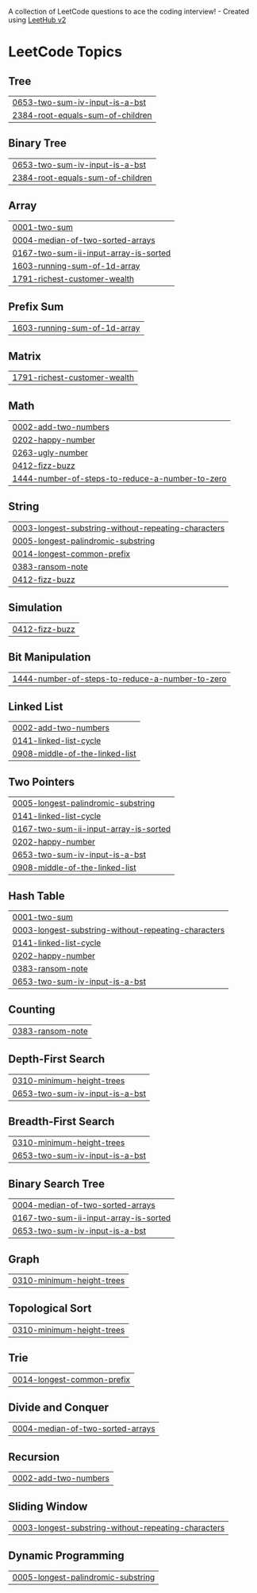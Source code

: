 A collection of LeetCode questions to ace the coding interview! - Created using [LeetHub v2](https://github.com/arunbhardwaj/LeetHub-2.0)
<!---LeetCode Topics Start-->
# LeetCode Topics
## Tree
|  |
| ------- |
| [0653-two-sum-iv-input-is-a-bst](https://github.com/nRanzo/LeetCode/tree/master/0653-two-sum-iv-input-is-a-bst) |
| [2384-root-equals-sum-of-children](https://github.com/nRanzo/LeetCode/tree/master/2384-root-equals-sum-of-children) |
## Binary Tree
|  |
| ------- |
| [0653-two-sum-iv-input-is-a-bst](https://github.com/nRanzo/LeetCode/tree/master/0653-two-sum-iv-input-is-a-bst) |
| [2384-root-equals-sum-of-children](https://github.com/nRanzo/LeetCode/tree/master/2384-root-equals-sum-of-children) |
## Array
|  |
| ------- |
| [0001-two-sum](https://github.com/nRanzo/LeetCode/tree/master/0001-two-sum) |
| [0004-median-of-two-sorted-arrays](https://github.com/nRanzo/LeetCode/tree/master/0004-median-of-two-sorted-arrays) |
| [0167-two-sum-ii-input-array-is-sorted](https://github.com/nRanzo/LeetCode/tree/master/0167-two-sum-ii-input-array-is-sorted) |
| [1603-running-sum-of-1d-array](https://github.com/nRanzo/LeetCode/tree/master/1603-running-sum-of-1d-array) |
| [1791-richest-customer-wealth](https://github.com/nRanzo/LeetCode/tree/master/1791-richest-customer-wealth) |
## Prefix Sum
|  |
| ------- |
| [1603-running-sum-of-1d-array](https://github.com/nRanzo/LeetCode/tree/master/1603-running-sum-of-1d-array) |
## Matrix
|  |
| ------- |
| [1791-richest-customer-wealth](https://github.com/nRanzo/LeetCode/tree/master/1791-richest-customer-wealth) |
## Math
|  |
| ------- |
| [0002-add-two-numbers](https://github.com/nRanzo/LeetCode/tree/master/0002-add-two-numbers) |
| [0202-happy-number](https://github.com/nRanzo/LeetCode/tree/master/0202-happy-number) |
| [0263-ugly-number](https://github.com/nRanzo/LeetCode/tree/master/0263-ugly-number) |
| [0412-fizz-buzz](https://github.com/nRanzo/LeetCode/tree/master/0412-fizz-buzz) |
| [1444-number-of-steps-to-reduce-a-number-to-zero](https://github.com/nRanzo/LeetCode/tree/master/1444-number-of-steps-to-reduce-a-number-to-zero) |
## String
|  |
| ------- |
| [0003-longest-substring-without-repeating-characters](https://github.com/nRanzo/LeetCode/tree/master/0003-longest-substring-without-repeating-characters) |
| [0005-longest-palindromic-substring](https://github.com/nRanzo/LeetCode/tree/master/0005-longest-palindromic-substring) |
| [0014-longest-common-prefix](https://github.com/nRanzo/LeetCode/tree/master/0014-longest-common-prefix) |
| [0383-ransom-note](https://github.com/nRanzo/LeetCode/tree/master/0383-ransom-note) |
| [0412-fizz-buzz](https://github.com/nRanzo/LeetCode/tree/master/0412-fizz-buzz) |
## Simulation
|  |
| ------- |
| [0412-fizz-buzz](https://github.com/nRanzo/LeetCode/tree/master/0412-fizz-buzz) |
## Bit Manipulation
|  |
| ------- |
| [1444-number-of-steps-to-reduce-a-number-to-zero](https://github.com/nRanzo/LeetCode/tree/master/1444-number-of-steps-to-reduce-a-number-to-zero) |
## Linked List
|  |
| ------- |
| [0002-add-two-numbers](https://github.com/nRanzo/LeetCode/tree/master/0002-add-two-numbers) |
| [0141-linked-list-cycle](https://github.com/nRanzo/LeetCode/tree/master/0141-linked-list-cycle) |
| [0908-middle-of-the-linked-list](https://github.com/nRanzo/LeetCode/tree/master/0908-middle-of-the-linked-list) |
## Two Pointers
|  |
| ------- |
| [0005-longest-palindromic-substring](https://github.com/nRanzo/LeetCode/tree/master/0005-longest-palindromic-substring) |
| [0141-linked-list-cycle](https://github.com/nRanzo/LeetCode/tree/master/0141-linked-list-cycle) |
| [0167-two-sum-ii-input-array-is-sorted](https://github.com/nRanzo/LeetCode/tree/master/0167-two-sum-ii-input-array-is-sorted) |
| [0202-happy-number](https://github.com/nRanzo/LeetCode/tree/master/0202-happy-number) |
| [0653-two-sum-iv-input-is-a-bst](https://github.com/nRanzo/LeetCode/tree/master/0653-two-sum-iv-input-is-a-bst) |
| [0908-middle-of-the-linked-list](https://github.com/nRanzo/LeetCode/tree/master/0908-middle-of-the-linked-list) |
## Hash Table
|  |
| ------- |
| [0001-two-sum](https://github.com/nRanzo/LeetCode/tree/master/0001-two-sum) |
| [0003-longest-substring-without-repeating-characters](https://github.com/nRanzo/LeetCode/tree/master/0003-longest-substring-without-repeating-characters) |
| [0141-linked-list-cycle](https://github.com/nRanzo/LeetCode/tree/master/0141-linked-list-cycle) |
| [0202-happy-number](https://github.com/nRanzo/LeetCode/tree/master/0202-happy-number) |
| [0383-ransom-note](https://github.com/nRanzo/LeetCode/tree/master/0383-ransom-note) |
| [0653-two-sum-iv-input-is-a-bst](https://github.com/nRanzo/LeetCode/tree/master/0653-two-sum-iv-input-is-a-bst) |
## Counting
|  |
| ------- |
| [0383-ransom-note](https://github.com/nRanzo/LeetCode/tree/master/0383-ransom-note) |
## Depth-First Search
|  |
| ------- |
| [0310-minimum-height-trees](https://github.com/nRanzo/LeetCode/tree/master/0310-minimum-height-trees) |
| [0653-two-sum-iv-input-is-a-bst](https://github.com/nRanzo/LeetCode/tree/master/0653-two-sum-iv-input-is-a-bst) |
## Breadth-First Search
|  |
| ------- |
| [0310-minimum-height-trees](https://github.com/nRanzo/LeetCode/tree/master/0310-minimum-height-trees) |
| [0653-two-sum-iv-input-is-a-bst](https://github.com/nRanzo/LeetCode/tree/master/0653-two-sum-iv-input-is-a-bst) |
## Binary Search Tree
|  |
| ------- |
| [0004-median-of-two-sorted-arrays](https://github.com/nRanzo/LeetCode/tree/master/0004-median-of-two-sorted-arrays) |
| [0167-two-sum-ii-input-array-is-sorted](https://github.com/nRanzo/LeetCode/tree/master/0167-two-sum-ii-input-array-is-sorted) |
| [0653-two-sum-iv-input-is-a-bst](https://github.com/nRanzo/LeetCode/tree/master/0653-two-sum-iv-input-is-a-bst) |
## Graph
|  |
| ------- |
| [0310-minimum-height-trees](https://github.com/nRanzo/LeetCode/tree/master/0310-minimum-height-trees) |
## Topological Sort
|  |
| ------- |
| [0310-minimum-height-trees](https://github.com/nRanzo/LeetCode/tree/master/0310-minimum-height-trees) |
## Trie
|  |
| ------- |
| [0014-longest-common-prefix](https://github.com/nRanzo/LeetCode/tree/master/0014-longest-common-prefix) |
## Divide and Conquer
|  |
| ------- |
| [0004-median-of-two-sorted-arrays](https://github.com/nRanzo/LeetCode/tree/master/0004-median-of-two-sorted-arrays) |
## Recursion
|  |
| ------- |
| [0002-add-two-numbers](https://github.com/nRanzo/LeetCode/tree/master/0002-add-two-numbers) |
## Sliding Window
|  |
| ------- |
| [0003-longest-substring-without-repeating-characters](https://github.com/nRanzo/LeetCode/tree/master/0003-longest-substring-without-repeating-characters) |
## Dynamic Programming
|  |
| ------- |
| [0005-longest-palindromic-substring](https://github.com/nRanzo/LeetCode/tree/master/0005-longest-palindromic-substring) |
<!---LeetCode Topics End-->